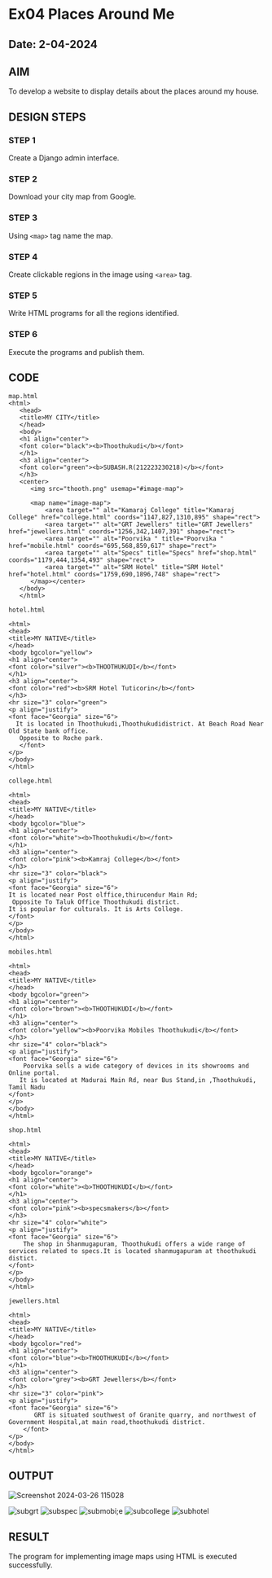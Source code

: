 # Ex04 Places Around Me
## Date: 2-04-2024 

## AIM
To develop a website to display details about the places around my house.

## DESIGN STEPS

### STEP 1
Create a Django admin interface.

### STEP 2
Download your city map from Google.

### STEP 3
Using ```<map>``` tag name the map.

### STEP 4
Create clickable regions in the image using ```<area>``` tag.

### STEP 5
Write HTML programs for all the regions identified.

### STEP 6
Execute the programs and publish them.

## CODE
```
map.html
<html>
   <head>
   <title>MY CITY</title>
   </head>
   <body>
   <h1 align="center">
   <font color="black"><b>Thoothukudi</b></font>
   </h1>
   <h3 align="center">
   <font color="green"><b>SUBASH.R(212223230218)</b></font>
   </h3>
   <center>
      <img src="thooth.png" usemap="#image-map">

      <map name="image-map">
          <area target="" alt="Kamaraj College" title="Kamaraj College" href="college.html" coords="1147,827,1310,895" shape="rect">
          <area target="" alt="GRT Jewellers" title="GRT Jewellers" href="jewellers.html" coords="1256,342,1407,391" shape="rect">
          <area target="" alt="Poorvika " title="Poorvika " href="mobile.html" coords="695,568,859,617" shape="rect">
          <area target="" alt="Specs" title="Specs" href="shop.html" coords="1179,444,1354,493" shape="rect">
          <area target="" alt="SRM Hotel" title="SRM Hotel" href="hotel.html" coords="1759,690,1896,748" shape="rect">
      </map></center>
   </body>
   </html>

hotel.html

<html>
<head>
<title>MY NATIVE</title>
</head>
<body bgcolor="yellow">
<h1 align="center">
<font color="silver"><b>THOOTHUKUDI</b></font>
</h1>
<h3 align="center">
<font color="red"><b>SRM Hotel Tuticorin</b></font>
</h3>
<hr size="3" color="green">
<p align="justify">
<font face="Georgia" size="6">
  It is located in Thoothukudi,Thoothukudidistrict. At Beach Road Near Old State bank office.
   Opposite to Roche park.
   </font>
</p>
</body>
</html>

college.html

<html>
<head>
<title>MY NATIVE</title>
</head>
<body bgcolor="blue">
<h1 align="center">
<font color="white"><b>Thoothukudi</b></font>
</h1>
<h3 align="center">
<font color="pink"><b>Kamraj College</b></font>
</h3>
<hr size="3" color="black">
<p align="justify">
<font face="Georgia" size="6">
It is located near Post olffice,thirucendur Main Rd; 
 Opposite To Taluk Office Thoothukudi district.
It is popular for culturals. It is Arts College.
</font>
</p>
</body>
</html>

mobiles.html

<html>
<head>
<title>MY NATIVE</title>
</head>
<body bgcolor="green">
<h1 align="center">
<font color="brown"><b>THOOTHUKUDI</b></font>
</h1>
<h3 align="center">
<font color="yellow"><b>Poorvika Mobiles Thoothukudi</b></font>
</h3>
<hr size="4" color="black">
<p align="justify">
<font face="Georgia" size="6">
    Poorvika sells a wide category of devices in its showrooms and Online portal.
   It is located at Madurai Main Rd, near Bus Stand,in ,Thoothukudi, Tamil Nadu
</font>
</p>
</body>
</html>

shop.html

<html>
<head>
<title>MY NATIVE</title>
</head>
<body bgcolor="orange">
<h1 align="center">
<font color="white"><b>THOOTHUKUDI</b></font>
</h1>
<h3 align="center">
<font color="pink"><b>specsmakers</b></font>
</h3>
<hr size="4" color="white">
<p align="justify">
<font face="Georgia" size="6">
    The shop in Shanmugapuram, Thoothukudi offers a wide range of services related to specs.It is located shanmugapuram at thoothukudi distict.
</font>
</p>
</body>
</html>

jewellers.html

<html>
<head>
<title>MY NATIVE</title>
</head>
<body bgcolor="red">
<h1 align="center">
<font color="blue"><b>THOOTHUKUDI</b></font>
</h1>
<h3 align="center">
<font color="grey"><b>GRT Jewellers</b></font>
</h3>
<hr size="3" color="pink">
<p align="justify">
<font face="Georgia" size="6">
       GRT is situated southwest of Granite quarry, and northwest of Government Hospital,at main road,thoothukudi district.
    </font>
</p>
</body>
</html>
```

## OUTPUT
![Screenshot 2024-03-26 115028](https://github.com/rsubash17/NearMe/assets/147139828/84e97908-1910-442b-9c55-cf6bd5318472)

![subgrt](https://github.com/rsubash17/NearMe/assets/147139828/ee6597ca-71bc-4d3f-9aa4-08f110836028)
![subspec](https://github.com/rsubash17/NearMe/assets/147139828/f71b42be-0dc9-4b55-ac35-3f3ca2c05809)
![submobi;e](https://github.com/rsubash17/NearMe/assets/147139828/0c7c218b-524f-4cd8-a1ed-74d420272627)
![subcollege](https://github.com/rsubash17/NearMe/assets/147139828/f7677c61-f7f1-4272-860f-cffe7f1b478f)
![subhotel](https://github.com/rsubash17/NearMe/assets/147139828/28c92c4e-dc45-494d-92d8-52fe7a4fa15f)






## RESULT
The program for implementing image maps using HTML is executed successfully.
